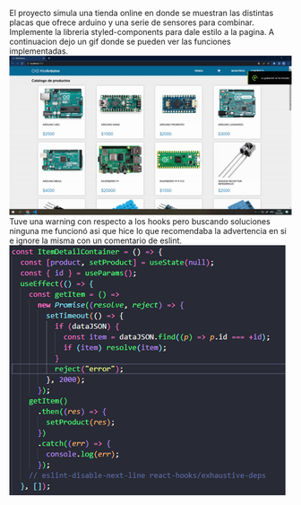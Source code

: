 El proyecto simula una tienda online en donde se muestran las distintas placas que ofrece arduino y una serie de sensores para combinar.
Implemente la libreria styled-components para dale estilo a la pagina. A continuacion dejo un gif donde se pueden ver las funciones implementadas.
![](gifEntrega.gif)
Tuve una warning con respecto a los hooks pero buscando soluciones ninguna me funcionó asi que hice lo que recomendaba la advertencia en si e ignore la misma con un comentario de eslint.
![](fotoWarning.png)
